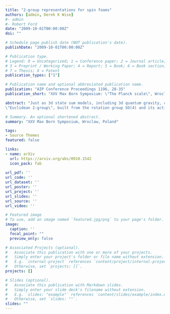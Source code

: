 ```yaml
---
title: "2-group representations for spin foams"
authors: [admin, Derek K Wise]
#- admin
#- Robert Ford
date: "2009-10-01T00:00:00Z"
doi: ""

# Schedule page publish date (NOT publication's date).
publishDate: "2009-10-01T00:00:00Z"

# Publication type.
# Legend: 0 = Uncategorized; 1 = Conference paper; 2 = Journal article;
# 3 = Preprint / Working Paper; 4 = Report; 5 = Book; 6 = Book section;
# 7 = Thesis; 8 = Patent
publication_types: ["1"]

# Publication name and optional abbreviated publication name.
publication: "AIP Conference Proceedings 1196, 28-35"
publication_short: "XXV Max Born Symposium: \"The Planck scale\", Wroclaw, Poland, 2009"

abstract: "Just as 3d state sum models, including 3d quantum gravity, can be built using categories of group representations, \"2-categories of 2-group representations\" may provide interesting state sum models for 4d quantum topology, if not quantum gravity. Here we focus on the 
\"Euclidean 2-group\", built from the rotation group SO(4) and its action on the group of translations of 4d Euclidean space. We explain its infinite-dimensional unitary representations, and construct a model based on the resulting representation 2-category. This model, with clear geometric content and explicit \"metric data\" on triangulation edges, shows up naturally in an attempt to write the amplitudes of ordinary quantum field theory in a background independent way."

# Summary. An optional shortened abstract.
summary: "XXV Max Born Symposium, Wroclaw, Poland"

tags:
- Source Themes
featured: false

links:
- name: arXiv
  url: https://arxiv.org/abs/0910.1542
  icon_pack: fab
  
url_pdf: ''
url_code: ''
url_dataset: ''
url_poster: ''
url_project: ''
url_slides: ''
url_source: ''
url_video: ''

# Featured image
# To use, add an image named `featured.jpg/png` to your page's folder. 
image:
  caption: ''
  focal_point: ""
  preview_only: false

# Associated Projects (optional).
#   Associate this publication with one or more of your projects.
#   Simply enter your project's folder or file name without extension.
#   E.g. `internal-project` references `content/project/internal-project/index.md`.
#   Otherwise, set `projects: []`.
projects: []

# Slides (optional).
#   Associate this publication with Markdown slides.
#   Simply enter your slide deck's filename without extension.
#   E.g. `slides: "example"` references `content/slides/example/index.md`.
#   Otherwise, set `slides: ""`.
slides: ""
---
```

